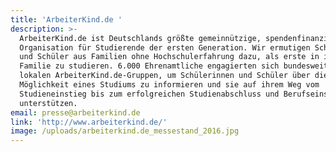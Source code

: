 ```yaml
---
title: 'ArbeiterKind.de '
description: >-
  ArbeiterKind.de ist Deutschlands größte gemeinnützige, spendenfinanzierte
  Organisation für Studierende der ersten Generation. Wir ermutigen Schülerinnen
  und Schüler aus Familien ohne Hochschulerfahrung dazu, als erste in ihrer
  Familie zu studieren. 6.000 Ehrenamtliche engagierten sich bundesweit in 75
  lokalen ArbeiterKind.de-Gruppen, um Schülerinnen und Schüler über die
  Möglichkeit eines Studiums zu informieren und sie auf ihrem Weg vom
  Studieneinstieg bis zum erfolgreichen Studienabschluss und Berufseinstieg zu
  unterstützen.
email: presse@arbeiterkind.de
link: 'http://www.arbeiterkind.de/'
image: /uploads/arbeiterkind.de_messestand_2016.jpg
---
```


